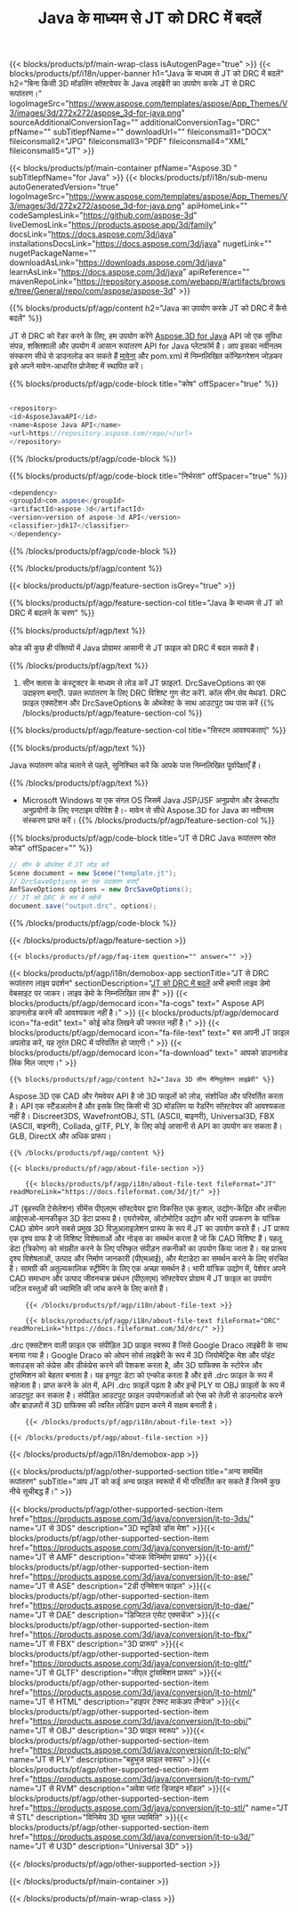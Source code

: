 ﻿---
title: Java के माध्यम से JT को DRC में बदलें 
url: /hi/java/conversion/jt-to-drc/ 
description: JT प्रारूप से DRC फ़ाइल के लिए नमूना Java रूपांतरण कोड। किसी भी वेब या डेस्कटॉप Java आधारित एप्लिकेशन में JT को DRC में बदलने के लिए इस उदाहरण कोड का उपयोग करें।
---
{{< blocks/products/pf/main-wrap-class isAutogenPage="true" >}}
{{< blocks/products/pf/i18n/upper-banner h1="Java के माध्यम से JT को DRC में बदलें" h2="बिना किसी 3D मॉडलिंग सॉफ़्टवेयर के Java लाइब्रेरी का उपयोग करके JT से DRC रूपांतरण।" logoImageSrc="https://www.aspose.com/templates/aspose/App_Themes/V3/images/3d/272x272/aspose_3d-for-java.png" sourceAdditionalConversionTag="" additionalConversionTag="DRC" pfName="" subTitlepfName="" downloadUrl="" fileiconsmall1="DOCX" fileiconsmall2="JPG" fileiconsmall3="PDF" fileiconsmall4="XML" fileiconsmall5="JT" >}}

{{< blocks/products/pf/main-container pfName="Aspose.3D " subTitlepfName="for Java" >}}
{{< blocks/products/pf/i18n/sub-menu autoGeneratedVersion="true" logoImageSrc="https://www.aspose.com/templates/aspose/App_Themes/V3/images/3d/272x272/aspose_3d-for-java.png" apiHomeLink="" codeSamplesLink="https://github.com/aspose-3d" liveDemosLink="https://products.aspose.app/3d/family" docsLink="https://docs.aspose.com/3d/java" installationsDocsLink="https://docs.aspose.com/3d/java" nugetLink="" nugetPackageName="" downloadAsLink="https://downloads.aspose.com/3d/java" learnAsLink="https://docs.aspose.com/3d/java" apiReference="" mavenRepoLink="https://repository.aspose.com/webapp/#/artifacts/browse/tree/General/repo/com/aspose/aspose-3d" >}}

{{% blocks/products/pf/agp/content h2="Java का उपयोग करके JT को DRC में कैसे बदलें" %}}

 JT से DRC को रेंडर करने के लिए, हम उपयोग करेंगे
 [Aspose.3D for Java](https://products.aspose.com/3d/java) 
 API जो एक सुविधा संपन्न, शक्तिशाली और उपयोग में आसान रूपांतरण API for Java प्लेटफॉर्म है। आप इसका नवीनतम संस्करण सीधे से डाउनलोड कर सकते हैं
 [मावेना](https://repository.aspose.com/webapp/#/artifacts/browse/tree/General/repo/com/aspose/aspose-3d) 
 और pom.xml में निम्नलिखित कॉन्फ़िगरेशन जोड़कर इसे अपने मावेन-आधारित प्रोजेक्ट में स्थापित करें।

{{% blocks/products/pf/agp/code-block title="कोष" offSpacer="true" %}}

```cs

<repository>
<id>AsposeJavaAPI</id>
<name>Aspose Java API</name>
<url>https://repository.aspose.com/repo/</url>
</repository>


```

{{% /blocks/products/pf/agp/code-block %}}

{{% blocks/products/pf/agp/code-block title="निर्भरता" offSpacer="true" %}}

```cs
<dependency>
<groupId>com.aspose</groupId>
<artifactId>aspose-3d</artifactId>
<version>version of aspose-3d API</version>
<classifier>jdk17</classifier>
</dependency>


```

{{% /blocks/products/pf/agp/code-block %}}

{{% /blocks/products/pf/agp/content %}}

{{< blocks/products/pf/agp/feature-section isGrey="true" >}}

{{% blocks/products/pf/agp/feature-section-col title="Java के माध्यम से JT को DRC में बदलने के चरण" %}}

{{% blocks/products/pf/agp/text %}}

 कोड की कुछ ही पंक्तियों में Java प्रोग्रामर आसानी से JT फ़ाइल को DRC में बदल सकते हैं।

{{% /blocks/products/pf/agp/text %}}

1. सीन क्लास के कंस्ट्रक्टर के माध्यम से लोड करें JT फ़ाइल1. DrcSaveOptions का एक उदाहरण बनाएँ1. उन्नत रूपांतरण के लिए DRC विशिष्ट गुण सेट करें1. कॉल सीन.सेव मेथड1. DRC फ़ाइल एक्सटेंशन और DrcSaveOptions के ऑब्जेक्ट के साथ आउटपुट पथ पास करें
{{% /blocks/products/pf/agp/feature-section-col %}}

{{% blocks/products/pf/agp/feature-section-col title="सिस्टम आवश्यकताएं" %}}

{{% blocks/products/pf/agp/text %}}

 Java रूपांतरण कोड चलाने से पहले, सुनिश्चित करें कि आपके पास निम्नलिखित पूर्वापेक्षाएँ हैं।

{{% /blocks/products/pf/agp/text %}}

- Microsoft Windows या एक संगत OS जिसमें Java JSP/JSF अनुप्रयोग और डेस्कटॉप अनुप्रयोगों के लिए रनटाइम परिवेश है।- मावेन से सीधे Aspose.3D for Java का नवीनतम संस्करण प्राप्त करें।
{{% /blocks/products/pf/agp/feature-section-col %}}

{{% blocks/products/pf/agp/code-block title="JT से DRC Java रूपांतरण स्रोत कोड" offSpacer="" %}}

```cs
// सीन के ऑब्जेक्ट में JT लोड करें 
Scene document = new Scene("template.jt");
// DrcSaveOptions का एक उदाहरण बनाएँ 
AmfSaveOptions options = new DrcSaveOptions();
// JT को DRC के रूप में सहेजें 
document.save("output.drc", options);   


```

{{% /blocks/products/pf/agp/code-block %}}

{{< /blocks/products/pf/agp/feature-section >}}

    {{< blocks/products/pf/agp/faq-item question="" answer="" >}}
 

<!-- aboutfile Starts -->

{{< blocks/products/pf/agp/i18n/demobox-app sectionTitle="JT से DRC रूपांतरण लाइव प्रदर्शन" sectionDescription="[JT को DRC में बदलें](https://products.aspose.app/3d/conversion/jt-to-drc) अभी हमारी लाइव डेमो वेबसाइट पर जाकर। लाइव डेमो के निम्नलिखित लाभ हैं" >}}
        {{< blocks/products/pf/agp/democard icon="fa-cogs" text=" Aspose API डाउनलोड करने की आवश्यकता नहीं है।" >}}
        {{< blocks/products/pf/agp/democard icon="fa-edit" text=" कोई कोड लिखने की जरूरत नहीं है।" >}}
        {{< blocks/products/pf/agp/democard icon="fa-file-text" text=" बस अपनी JT फ़ाइल अपलोड करें, यह तुरंत DRC में परिवर्तित हो जाएगी।" >}}
        {{< blocks/products/pf/agp/democard icon="fa-download" text=" आपको डाउनलोड लिंक मिल जाएगा।" >}}

    {{% blocks/products/pf/agp/content h2="Java 3D सीन मैनिपुलेशन लाइब्रेरी" %}}

 Aspose.3D एक CAD और गेमवेयर API है जो 3D फाइलों को लोड, संशोधित और परिवर्तित करता है। API एक स्टैंडअलोन है और इसके लिए किसी भी 3D मॉडलिंग या रेंडरिंग सॉफ़्टवेयर की आवश्यकता नहीं है। Discreet3DS, WavefrontOBJ, STL (ASCII, बाइनरी), Universal3D, FBX (ASCII, बाइनरी), Collada, glTF, PLY, के लिए कोई आसानी से API का उपयोग कर सकता है। GLB, DirectX और अधिक प्रारूप। 



    {{% /blocks/products/pf/agp/content %}}

    {{< blocks/products/pf/agp/about-file-section >}}

        {{< blocks/products/pf/agp/i18n/about-file-text fileFormat="JT" readMoreLink="https://docs.fileformat.com/3d/jt/" >}}

JT (बृहस्पति टेसेलेशन) सीमेंस पीएलएम सॉफ्टवेयर द्वारा विकसित एक कुशल, उद्योग-केंद्रित और लचीला आईएसओ-मानकीकृत 3D डेटा प्रारूप है। एयरोस्पेस, ऑटोमोटिव उद्योग और भारी उपकरण के यांत्रिक CAD डोमेन अपने सबसे प्रमुख 3D विज़ुअलाइज़ेशन प्रारूप के रूप में JT का उपयोग करते हैं। JT प्रारूप एक दृश्य ग्राफ है जो विशिष्ट विशेषताओं और नोड्स का समर्थन करता है जो कि CAD विशिष्ट हैं। पहलू डेटा (त्रिकोण) को संग्रहीत करने के लिए परिष्कृत संपीड़न तकनीकों का उपयोग किया जाता है। यह प्रारूप दृश्य विशेषताओं, उत्पाद और निर्माण जानकारी (पीएमआई), और मेटाडेटा का समर्थन करने के लिए संरचित है। सामग्री की अतुल्यकालिक स्ट्रीमिंग के लिए एक अच्छा समर्थन है। भारी यांत्रिक उद्योग में, पेशेवर अपने CAD समाधान और उत्पाद जीवनचक्र प्रबंधन (पीएलएम) सॉफ़्टवेयर प्रोग्राम में JT फ़ाइल का उपयोग जटिल वस्तुओं की ज्यामिति की जांच करने के लिए करते हैं।

        {{< /blocks/products/pf/agp/i18n/about-file-text >}}

        {{< blocks/products/pf/agp/i18n/about-file-text fileFormat="DRC" readMoreLink="https://docs.fileformat.com/3d/drc/" >}}

.drc एक्सटेंशन वाली फ़ाइल एक संपीड़ित 3D फ़ाइल स्वरूप है जिसे Google Draco लाइब्रेरी के साथ बनाया गया है। Google Draco को ओपन सोर्स लाइब्रेरी के रूप में 3D जियोमेट्रिक मेश और पॉइंट क्लाउड्स को कंप्रेस और डीकंप्रेस करने की पेशकश करता है, और 3D ग्राफिक्स के स्टोरेज और ट्रांसमिशन को बेहतर बनाता है। यह इनपुट डेटा को एन्कोड करता है और इसे .drc फ़ाइल के रूप में सहेजता है। प्राप्त करने के अंत में, API .drc फ़ाइलें पढ़ता है और इन्हें PLY या OBJ फ़ाइलों के रूप में आउटपुट कर सकता है। संपीड़ित आउटपुट फ़ाइल उपयोगकर्ताओं को ऐप्स को तेज़ी से डाउनलोड करने और ब्राउज़रों में 3D ग्राफिक्स की त्वरित लोडिंग प्रदान करने में सक्षम बनाती है।

        {{< /blocks/products/pf/agp/i18n/about-file-text >}}

    {{< /blocks/products/pf/agp/about-file-section >}}

{{< /blocks/products/pf/agp/i18n/demobox-app >}}

<!-- aboutfile Ends -->

{{< blocks/products/pf/agp/other-supported-section title="अन्य समर्थित रूपांतरण" subTitle="आप JT को कई अन्य फ़ाइल स्वरूपों में भी परिवर्तित कर सकते हैं जिनमें कुछ नीचे सूचीबद्ध हैं।" >}}

{{< blocks/products/pf/agp/other-supported-section-item href="https://products.aspose.com/3d/java/conversion/jt-to-3ds/" name="JT से 3DS" description="3D स्टूडियो डॉस मेश" >}}{{< blocks/products/pf/agp/other-supported-section-item href="https://products.aspose.com/3d/java/conversion/jt-to-amf/" name="JT से AMF" description="योजक विनिर्माण प्रारूप" >}}{{< blocks/products/pf/agp/other-supported-section-item href="https://products.aspose.com/3d/java/conversion/jt-to-ase/" name="JT से ASE" description="2डी एनिमेशन फाइल" >}}{{< blocks/products/pf/agp/other-supported-section-item href="https://products.aspose.com/3d/java/conversion/jt-to-dae/" name="JT से DAE" description="डिजिटल एसेट एक्सचेंज" >}}{{< blocks/products/pf/agp/other-supported-section-item href="https://products.aspose.com/3d/java/conversion/jt-to-fbx/" name="JT से FBX" description="3D प्रारूप" >}}{{< blocks/products/pf/agp/other-supported-section-item href="https://products.aspose.com/3d/java/conversion/jt-to-gltf/" name="JT से GLTF" description="जीएल ट्रांसमिशन प्रारूप" >}}{{< blocks/products/pf/agp/other-supported-section-item href="https://products.aspose.com/3d/java/conversion/jt-to-html/" name="JT से HTML" description="हाइपर टेक्स्ट मार्कअप लैंग्वेज" >}}{{< blocks/products/pf/agp/other-supported-section-item href="https://products.aspose.com/3d/java/conversion/jt-to-obj/" name="JT से OBJ" description="3D फ़ाइल स्वरूप" >}}{{< blocks/products/pf/agp/other-supported-section-item href="https://products.aspose.com/3d/java/conversion/jt-to-ply/" name="JT से PLY" description="बहुभुज फ़ाइल स्वरूप" >}}{{< blocks/products/pf/agp/other-supported-section-item href="https://products.aspose.com/3d/java/conversion/jt-to-rvm/" name="JT से RVM" description="अवेवा प्लांट डिजाइन मॉडल" >}}{{< blocks/products/pf/agp/other-supported-section-item href="https://products.aspose.com/3d/java/conversion/jt-to-stl/" name="JT से STL" description="विनिमेय 3D भूतल ज्यामिति" >}}{{< blocks/products/pf/agp/other-supported-section-item href="https://products.aspose.com/3d/java/conversion/jt-to-u3d/" name="JT से U3D" description="Universal 3D" >}}

{{< /blocks/products/pf/agp/other-supported-section >}}

{{< /blocks/products/pf/main-container >}}
    
{{< /blocks/products/pf/main-wrap-class >}}